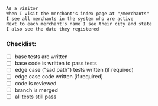 ```
As a visitor
When I visit the merchant's index page at "/merchants"
I see all merchants in the system who are active
Next to each merchant's name I see their city and state
I also see the date they registered
```

### Checklist:

- [ ] base tests are written
- [ ] base code is written to pass tests
- [ ] edge case ("sad path") tests written (if required)
- [ ] edge case code written (if required)
- [ ] code is reviewed
- [ ] branch is merged
- [ ] all tests still pass
